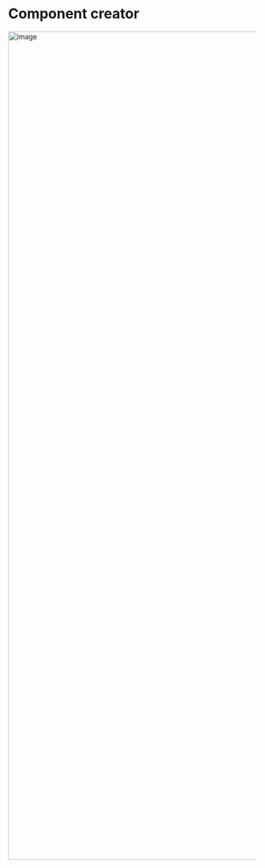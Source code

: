 # Component creator

<img width="1678" alt="image" src="https://user-images.githubusercontent.com/43848668/205434523-0f64fcd5-f3c0-409a-99dd-06a2feca2078.png">

